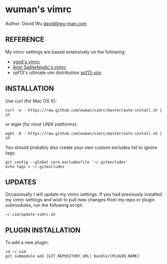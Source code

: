 wuman's vimrc
=============
Author: David Wu <david@wu-man.com>


REFERENCE
---------

My vimrc settings are based extensively on the following:

+ [vgod's vimrc](https://github.com/vgod/vimrc)
+ [Amir Salihefendic's vimrc](http://amix.dk/vim/vimrc.html)
+ spf13's ultimate vim distribution [spf13-vim](https://github.com/spf13/spf13-vim/blob/master/.vimrc)


INSTALLATION
------------

Use curl (for Mac OS X):

    curl -o - https://raw.github.com/wuman/vimrc/master/auto-install.sh | sh

or wget (for most UNIX platforms):

    wget -O - https://raw.github.com/wuman/vimrc/master/auto-install.sh | sh

You should probably also create your own custom excludes list to ignore tags:

    git config --global core.excludesfile '~/.gitexcludes'
    echo tags > ~/.gitexcludes


UPDATES
-------

Occasionally I will update my vimrc settings. If you had previously installed my
vimrc settings and wish to pull new changes from my repo or plugin submodules,
run the following script:

    ~/.vim/update-vimrc.sh


PLUGIN INSTALLATION
-------------------

To add a new plugin:

    cd ~/.vim
    git submodule add [GIT_REPOSITORY_URL] bundle/[PLUGIN_NAME]

